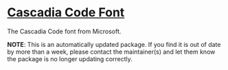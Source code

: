 # [Cascadia Code Font](https://chocolatey.org/packages/cascadia-code-font)

The Cascadia Code font from Microsoft.

**NOTE**: This is an automatically updated package. If you find it is out of date by more than a week, please contact the maintainer(s) and let them know the package is no longer updating correctly.